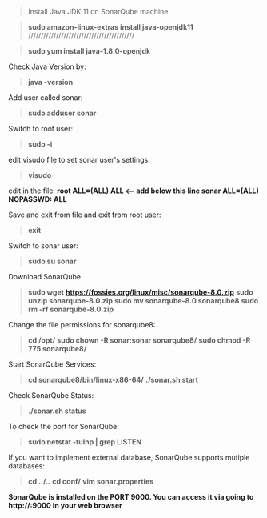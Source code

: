 > Install Java JDK 11 on SonarQube machine

> **sudo amazon-linux-extras install java-openjdk11**
//////////////////////////////////////////

> **sudo yum install java-1.8.0-openjdk**

Check Java Version by:
> **java -version**

Add user called sonar:
> **sudo adduser sonar**

Switch to root user:
> **sudo -i**

edit visudo file to set sonar user's settings
> **visudo**

edit in the file:
**root    ALL=(ALL)   ALL   <-- add below this line
  sonar   ALL=(ALL)   NOPASSWD: ALL**

Save and exit from file and exit from root user:
> **exit**

Switch to sonar user:
> **sudo su sonar**

Download SonarQube
> **sudo wget https://fossies.org/linux/misc/sonarqube-8.0.zip**
> **sudo unzip sonarqube-8.0.zip**
> **sudo mv sonarqube-8.0 sonarqube8**
> **sudo rm -rf sonarqube-8.0.zip**

Change the file permissions for sonarqube8:
> **cd /opt/**
> **sudo chown -R sonar:sonar sonarqube8/**
> **sudo chmod -R 775 sonarqube8/**

Start SonarQube Services:
> **cd sonarqube8/bin/linux-x86-64/**
> **./sonar.sh start**

Check SonarQube Status:
> **./sonar.sh status**

To check the port for SonarQube:
> **sudo netstat -tulnp | grep LISTEN**

If you want to implement external database, SonarQube supports mutiple databases:
> **cd ../..**
> **cd conf/**
> **vim sonar.properties**

**SonarQube is installed on the PORT 9000. You can access it via going to http://<IP ADDRESS>:9000 in your web browser**
